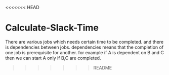 <<<<<<< HEAD
# Calculate-Slack-Time
There are various jobs which needs certain time to be completed. and there is dependencies between jobs.
dependencies means that the completion of one job is prerequisite for another.
for example if A is dependent on B and C then we can start A only if B,C are completed.
>>>>>>> README
